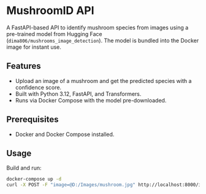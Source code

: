 # MushroomID API

A FastAPI-based API to identify mushroom species from images using a pre-trained model from Hugging Face (`dima806/mushrooms_image_detection`). The model is bundled into the Docker image for instant use.

## Features

- Upload an image of a mushroom and get the predicted species with a confidence score.
- Built with Python 3.12, FastAPI, and Transformers.
- Runs via Docker Compose with the model pre-downloaded.

## Prerequisites

- Docker and Docker Compose installed.

## Usage

Build and run:
```bash
docker-compose up -d
curl -X POST -F "image=@D:/Images/mushroom.jpg" http://localhost:8000/identify
```